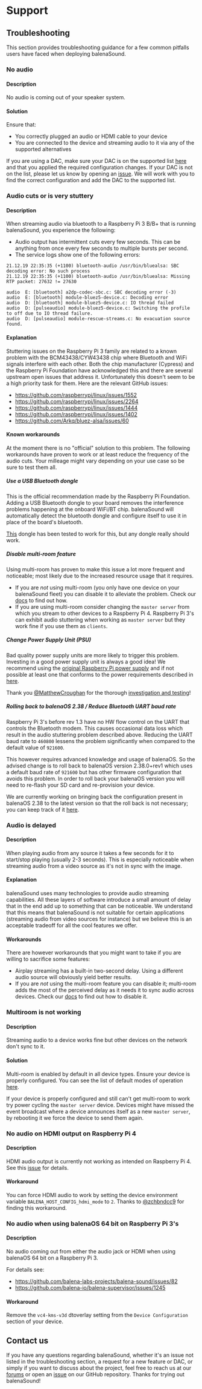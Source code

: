 # Support

## Troubleshooting

This section provides troubleshooting guidance for a few common pitfalls users have faced when deploying balenaSound.

### No audio

#### Description

No audio is coming out of your speaker system.

#### Solution

Ensure that:

- You correctly plugged an audio or HDMI cable to your device
- You are connected to the device and streaming audio to it via any of the supported alternatives

If you are using a DAC, make sure your DAC is on the supported list [here](../docs/audio-interfaces#dac-boards) and that you applied the required configuration changes. If your DAC is not on the list, please let us know by opening an [issue](https://github.com/balena-labs-projects/balena-sound/issues/new). We will work with you to find the correct configuration and add the DAC to the supported list.

### Audio cuts or is very stuttery

#### Description

When streaming audio via bluetooth to a Raspberry Pi 3 B/B+ that is running balenaSound, you experience the following:

- Audio output has intermittent cuts every few seconds. This can be anything from once every few seconds to multiple bursts per second.
- The service logs show one of the following errors:

```log
21.12.19 22:35:35 (+1100) bluetooth-audio /usr/bin/bluealsa: SBC decoding error: No such process
21.12.19 22:35:35 (+1100) bluetooth-audio /usr/bin/bluealsa: Missing RTP packet: 27632 != 27630
```

```log
audio  E: [bluetooth] a2dp-codec-sbc.c: SBC decoding error (-3)
audio  E: [bluetooth] module-bluez5-device.c: Decoding error
audio  D: [bluetooth] module-bluez5-device.c: IO thread failed
audio  D: [pulseaudio] module-bluez5-device.c: Switching the profile to off due to IO thread failure.
audio  D: [pulseaudio] module-rescue-streams.c: No evacuation source found.
```

#### Explanation

Stuttering issues on the Raspberry Pi 3 family are related to a known problem with the BCM43438/CYW43438 chip where Bluetooth and WiFi signals interfere with each other. Both the chip manufacturer (Cypress) and the Raspberry Pi Foundation have acknowledged this and there are several upstream open issues that address it. Unfortunately this doesn't seem to be a high priority task for them. Here are the relevant GitHub issues:

- https://github.com/raspberrypi/linux/issues/1552
- https://github.com/raspberrypi/linux/issues/2264
- https://github.com/raspberrypi/linux/issues/1444
- https://github.com/raspberrypi/linux/issues/1402
- https://github.com/Arkq/bluez-alsa/issues/60

#### Known workarounds

At the moment there is no "official" solution to this problem. The following workarounds have proven to work or at least reduce the frequency of the audio cuts. Your milleage might vary depending on your use case so be sure to test them all.

##### Use a USB Bluetooth dongle

This is the official recommendation made by the Raspberry Pi Foundation. Adding a USB Bluetooth dongle to your board removes the interference problems happening at the onboard WiFi/BT chip. balenaSound will automatically detect the bluetooth dongle and configure itself to use it in place of the board's bluetooth.

[This](https://www.amazon.com/TP-Link-Bluetooth-Receiver-Controllers-UB400/dp/B07V1SZCY6/ref=sr_1_7) dongle has been tested to work for this, but any dongle really should work.

##### Disable multi-room feature

Using multi-room has proven to make this issue a lot more frequent and noticeable; most likely due to the increased resource usage that it requires.

- If you are *not* using multi-room (you only have one device on your balenaSound fleet) you can disable it to alleviate the problem. Check our [docs](../docs/customization/#general) to find out how.
- If you are using multi-room consider changing the `master server` from which you stream to other devices to a Raspberry Pi 4. Raspberry Pi 3's can exhibit audio stuttering when working as `master server` but they work fine if you use them as `clients`.

##### Change Power Supply Unit (PSU)

Bad quality power supply units are more likely to trigger this problem. Investing in a good power supply unit is always a good idea!
We recommend using the [original Raspberry Pi power supply](https://www.raspberrypi.org/products/raspberry-pi-universal-power-supply/) and if not possible at least one that conforms to the power requirements described in [here](https://www.raspberrypi.org/documentation/hardware/raspberrypi/power/README.md).

Thank you [@MatthewCroughan](https://github.com/MatthewCroughan) for the thorough [investigation and testing](https://github.com/balena-labs-projects/balena-sound/issues/62#issuecomment-605265537)!

##### Rolling back to balenaOS 2.38 / Reduce Bluetooth UART baud rate

Raspberry Pi 3's before rev 1.3 have no HW flow control on the UART that controls the Bluetooth modem. This causes occasional data loss which result in the audio stuttering problem described above. Reducing the UART baud rate to `460800` lessens the problem significantly when compared to the default value of `921600`.

This however requires advanced knowledge and usage of balenaOS. So the advised change is to roll back to balenaOS version 2.38.0+rev1 which uses a default baud rate of `921600` but has other firmware configuration that avoids this problem. In order to roll back your balenaOS version you will need to re-flash your SD card and re-provision your device.

We are currently working on bringing back the configuration present in balenaOS 2.38 to the latest version so that the roll back is not necessary; you can keep track of it [here](https://github.com/balena-os/balena-raspberrypi/issues/476).

### Audio is delayed

#### Description

When playing audio from any source it takes a few seconds for it to start/stop playing (usually 2-3 seconds). This is especially noticeable when streaming audio from a video source as it's not in sync with the image.

#### Explanation

balenaSound uses many technologies to provide audio streaming capabilities. All these layers of software introduce a small amount of delay that in the end add up to something that can be noticeable. We understand that this means that balenaSound is not suitable for certain applications (streaming audio from video sources for instance) but we believe this is an acceptable tradeoff for all the cool features we offer.

#### Workarounds

There are however workarounds that you might want to take if you are willing to sacrifice some features:

- Airplay streaming has a built-in two-second delay. Using a different audio source will obviously yield better results.
- If you are *not* using the multi-room feature you can disable it; multi-room adds the most of the perceived delay as it needs it to sync audio across devices. Check our [docs](../docs/customization/#general) to find out how to disable it.

### Multiroom is not working

#### Description

Streaming audio to a device works fine but other devices on the network don't sync to it.

#### Solution

Multi-room is enabled by default in all device types. Ensure your device is properly configured. You can see the list of default modes of operation [here](../docs/device-support).

If your device is properly configured and still can't get multi-room to work try power cycling the `master server` device. Devices might have missed the event broadcast where a device announces itself as a new `master server`, by rebooting it we force the device to send them again.

### No audio on HDMI output on Raspberry Pi 4

#### Description

HDMI audio output is currently not working as intended on Raspberry Pi 4. See this [issue](https://github.com/balena-labs-projects/balena-sound/issues/79) for details.

#### Workaround

You can force HDMI audio to work by setting the device environment variable `BALENA_HOST_CONFIG_hdmi_mode` to `2`. Thanks to [@zchbndcc9](https://github.com/zchbndcc9) for finding this workaround.

### No audio when using balenaOS 64 bit on Raspberry Pi 3's

#### Description

No audio coming out from either the audio jack or HDMI when using balenaOS 64 bit on a Raspberry Pi 3.

For details see:

- https://github.com/balena-labs-projects/balena-sound/issues/82
- https://github.com/balena-io/balena-supervisor/issues/1245

#### Workaround

Remove the `vc4-kms-v3d` dtoverlay setting from the `Device Configuration` section of your device.

## Contact us

If you have any questions regarding balenaSound, whether it's an issue not listed in the troubleshooting section, a request for a new feature or DAC, or simply if you want to discuss about the project, feel free to reach us at our [forums](https://forums.balena.io) or open an [issue](https://github.com/balena-labs-projects/balena-sound/issues/new) on our GitHub repository. Thanks for trying out balenaSound!
